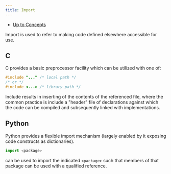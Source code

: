 ```yaml
---
title: Import
---
```


- [Up to Concepts](concepts)

Import is used to refer to making code defined elsewhere
accessible for use.

## C

C provides a basic preprocessor facility which can be utilized with one of:

```c
#include "..." /* local path */
/* or */
#include <...> /* library path */
```

Include results in inserting of the contents of the referenced file, where
the common practice is include a "header" file of declarations against which
the code can be compiled and subsequently linked with implementations.


## Python

Python provides a flexible import mechanism (largely enabled by it exposing
code constructs as dictionaries).

```python
import <package>
```

can be used to import the indicated `<package>` such that members of that
package can be used with a qualified reference.
